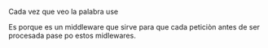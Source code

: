 Cada vez que veo la palabra use

Es porque es un middleware que sirve para que cada peticiòn antes de ser procesada pase po estos midlewares.
